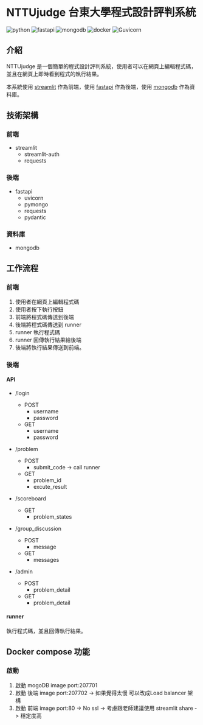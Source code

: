 <!--
 * @Author: hibana2077 hibana2077@gmail.com
 * @Date: 2023-01-14 16:59:36
 * @LastEditors: hibana2077 hibana2077@gmaill.com
 * @LastEditTime: 2023-01-18 08:44:04
 * @FilePath: \NTTU-new-gen-judge-system\README.md
 * @Description: 这是默认设置,请设置`customMade`, 打开koroFileHeader查看配置 进行设置: https://github.com/OBKoro1/koro1FileHeader/wiki/%E9%85%8D%E7%BD%AE
-->
# NTTUjudge 台東大學程式設計評判系統

![python](https://img.shields.io/badge/python-3.10-blue?style=plastic-square&logo=python)
![fastapi](https://img.shields.io/badge/fastapi-0.85.1-009688?style=plastic-square&logo=fastapi)
![mongodb](https://img.shields.io/badge/mongodb-4.4.6-47A248?style=plastic-square&logo=mongodb)
![docker](https://img.shields.io/badge/docker-20.10.8-2496ED?style=plastic-square&logo=docker)
![Guvicorn](https://img.shields.io/badge/Guvicorn-0.19.0-499848?style=plastic-square&logo=Gunicorn)

## 介紹

NTTUjudge 是一個簡單的程式設計評判系統，使用者可以在網頁上編輯程式碼，並且在網頁上即時看到程式的執行結果。

本系統使用 [streamlit](https://streamlit.io/) 作為前端，使用 [fastapi](https://fastapi.tiangolo.com/) 作為後端，使用 [mongodb](https://www.mongodb.com/) 作為資料庫。

## 技術架構

### 前端

- streamlit
    - streamlit-auth
    - requests

### 後端

- fastapi
    - uvicorn
    - pymongo
    - requests
    - pydantic

### 資料庫

- mongodb

## 工作流程

### 前端

1. 使用者在網頁上編輯程式碼
2. 使用者按下執行按鈕
3. 前端將程式碼傳送到後端
4. 後端將程式碼傳送到 runner
5. runner 執行程式碼
6. runner 回傳執行結果給後端
7. 後端將執行結果傳送到前端。

### 後端

#### API

- /login
    - POST
        - username
        - password
    - GET
        - username
        - password

- /problem
    - POST
        - submit_code -> call runner
    - GET
        - problem_id
        - excute_result

- /scoreboard
    - GET
        - problem_states

- /group_discussion
    - POST
        - message
    - GET
        - messages

- /admin
    - POST
        - problem_detail
    - GET
        - problem_detail

#### runner

執行程式碼，並且回傳執行結果。


## Docker compose 功能

### 啟動

1. 啟動 mogoDB image port:207701
2. 啟動 後端 image port:207702 -> 如果覺得太慢 可以改成Load balancer 架構
3. 啟動 前端 image port:80 -> No ssl -> 考慮跟老師建議使用 streamlit share -> 穩定度高
